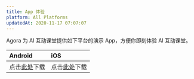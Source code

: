 ```yaml
---
title: App 体验
platform: All Platforms
updatedAt: 2020-11-17 07:07:07
---
```


Agora 为 AI 互动课堂提供如下平台的演示 App，方便你即刻体验 AI 互动课堂。

| Android                                     | iOS                                                          |
| :------------------------------------------ | :----------------------------------------------------------- |
| 点击[此处](http://app.agora.io/aiclass)下载 | 点击[此处](https://itunes.apple.com/cn/app/id1480536328)下载 |
